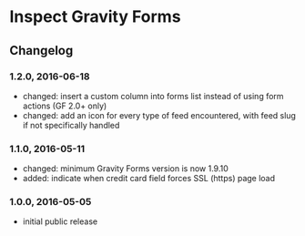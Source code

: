 # Inspect Gravity Forms

## Changelog

### 1.2.0, 2016-06-18

* changed: insert a custom column into forms list instead of using form actions (GF 2.0+ only)
* changed: add an icon for every type of feed encountered, with feed slug if not specifically handled

### 1.1.0, 2016-05-11

* changed: minimum Gravity Forms version is now 1.9.10
* added: indicate when credit card field forces SSL (https) page load

### 1.0.0, 2016-05-05

* initial public release
